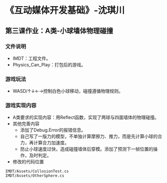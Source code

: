 # 《互动媒体开发基础》-沈琪川
## 第三课作业：A类-小球墙体物理碰撞
### 文件说明
* IMDT：工程文件。
* Physics_Can_Play：打包后的游戏。
### 游戏玩法
* WASD/↑↓←→控制白色小球移动，碰撞遵循物理规则。
### 游戏实现内容
* A类要求的实现内容：用Reflect函数，实现了两球与四面墙体的物理碰撞。
* 其他完善内容
  * 添加了Debug.Error的报错信息。
  * 自己写了一版力的模型，不单独计算摩擦力、推力，而是先计算小球的合力，再计算合力加速度。
  * 防止小球速度过快，造成碰撞墙体后穿模。添加了预测下一帧位置的操作，及时判定。
* 修改的代码位置
```
IMDT/Assets/CollosionTest.cs
IMDT/Assets/OtherSphere.cs
```
